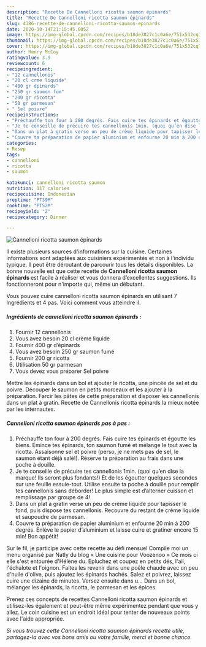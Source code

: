 ```yaml
---
description: "Recette De Cannelloni ricotta saumon épinards"
title: "Recette De Cannelloni ricotta saumon épinards"
slug: 4386-recette-de-cannelloni-ricotta-saumon-epinards
date: 2020-10-14T21:15:45.005Z
image: https://img-global.cpcdn.com/recipes/b18de3827c1c0a6e/751x532cq70/cannelloni-ricotta-saumon-epinards-photo-principale-de-la-recette.jpg
thumbnail: https://img-global.cpcdn.com/recipes/b18de3827c1c0a6e/751x532cq70/cannelloni-ricotta-saumon-epinards-photo-principale-de-la-recette.jpg
cover: https://img-global.cpcdn.com/recipes/b18de3827c1c0a6e/751x532cq70/cannelloni-ricotta-saumon-epinards-photo-principale-de-la-recette.jpg
author: Henry McCoy
ratingvalue: 3.9
reviewcount: 6
recipeingredient:
- "12 cannellonis"
- "20 cl crme liquide"
- "400 gr dpinards"
- "250 gr saumon fum"
- "200 gr ricotta"
- "50 gr parmesan"
- " Sel poivre"
recipeinstructions:
- "Préchauffe ton four à 200 degrés. Fais cuire tes épinards et égoutte les biens. Émince tes épinards, ton saumon fumé et mélange le tout avec la ricotta. Assaisonne sel et poivre (perso, je ne mets pas de sel, le saumon étant déjà salé!). Réserve ta préparation au frais dans une poche à douille."
- "Je te conseille de précuire tes cannellonis 1min. (quoi qu’en dise la marque! Ils seront plus fondants!) Et de les égoutter quelques secondes sur une feuille essuie-tout. Utilise ensuite ta poche à douille pour remplir tes cannellonis sans déborder! Le plus simple est d’alterner cuisson et remplissage par groupe de 4!"
- "Dans un plat à gratin verse un peu de crème liquide pour tapisser le fond, puis dispose tes cannellonis. Recouvre du restant de crème liquide et saupoudre de parmesan."
- "Couvre ta préparation de papier aluminium et enfourne 20 min à 200 degrés. Enlève le papier d’aluminium et laisse cuire et gratiner encore 15 min! Bon appétit!"
categories:
- Resep
tags:
- cannelloni
- ricotta
- saumon

katakunci: cannelloni ricotta saumon 
nutrition: 117 calories
recipecuisine: Indonesian
preptime: "PT39M"
cooktime: "PT52M"
recipeyield: "2"
recipecategory: Dinner

---
```



![Cannelloni ricotta saumon épinards](https://img-global.cpcdn.com/recipes/b18de3827c1c0a6e/751x532cq70/cannelloni-ricotta-saumon-epinards-photo-principale-de-la-recette.jpg)

Il existe plusieurs sources d'informations sur la cuisine. Certaines informations sont adaptées aux cuisiniers expérimentés et non à l'individu typique. Il peut être déroutant de parcourir tous les détails disponibles. La bonne nouvelle est que cette recette de <strong> Cannelloni ricotta saumon épinards </strong> est facile à réaliser et vous donnera d’excellentes suggestions. Ils fonctionneront pour n'importe qui, même un débutant.

<!--inarticleads1-->

Vous pouvez cuire cannelloni ricotta saumon épinards en utilisant 7 Ingrédients et 4 pas. Voici comment vous atteindre il.

##### Ingrédients de cannelloni ricotta saumon épinards :

1. Fournir 12 cannellonis
1. Vous avez besoin 20 cl crème liquide
1. Fournir 400 gr d’épinards
1. Vous avez besoin 250 gr saumon fumé
1. Fournir 200 gr ricotta
1. Utilisation 50 gr parmesan
1. Vous devez vous préparer  Sel poivre


Mettre les épinards dans un bol et ajouter le ricotta, une pincée de sel et du poivre. Découper le saumon en petits morceaux et les ajouter à la préparation. Farcir les pâtes de cette préparation et disposer les cannellonis dans un plat à gratin. Recette de Cannellonis ricotta épinards la mieux notée par les internautes. 

<!--inarticleads2-->

##### Cannelloni ricotta saumon épinards pas à pas :

1. Préchauffe ton four à 200 degrés. Fais cuire tes épinards et égoutte les biens. Émince tes épinards, ton saumon fumé et mélange le tout avec la ricotta. Assaisonne sel et poivre (perso, je ne mets pas de sel, le saumon étant déjà salé!). Réserve ta préparation au frais dans une poche à douille.
1. Je te conseille de précuire tes cannellonis 1min. (quoi qu’en dise la marque! Ils seront plus fondants!) Et de les égoutter quelques secondes sur une feuille essuie-tout. Utilise ensuite ta poche à douille pour remplir tes cannellonis sans déborder! Le plus simple est d’alterner cuisson et remplissage par groupe de 4!
1. Dans un plat à gratin verse un peu de crème liquide pour tapisser le fond, puis dispose tes cannellonis. Recouvre du restant de crème liquide et saupoudre de parmesan.
1. Couvre ta préparation de papier aluminium et enfourne 20 min à 200 degrés. Enlève le papier d’aluminium et laisse cuire et gratiner encore 15 min! Bon appétit!


Sur le fil, je participe avec cette recette au défi mensuel Compile moi un menu organisé par Natly du blog « Une cuisine pour Voozenoo » Ce mois ci elle s&#39;est entourée d&#39;Hélène du. Epluchez et coupez en petits dés, l&#39;ail, l&#39;échalote et l&#39;oignon. Faites les revenir dans une poêle chaude avec un peu d&#39;huile d&#39;olive, puis ajoutez les épinards hachés. Salez et poivrez, laissez cuire une dizaine de minutes. Versez ensuite dans u… Dans un bol, mélanger les épinards, la ricotta, le parmesan et les épices. 

<!--inarticleads1-->

<p>
Prenez ces concepts de recettes Cannelloni ricotta saumon épinards et utilisez-les également et peut-être même expérimentez pendant que vous y allez. Le coin cuisine est un endroit idéal pour tenter de nouveaux points avec l'aide appropriée.
</p>

<p>
<i>Si vous trouvez cette Cannelloni ricotta saumon épinards recette utile, partagez-la avec vos bons amis ou votre famille, merci et bonne chance.</i>
</p>
